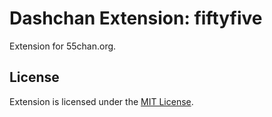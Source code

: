 # Dashchan Extension: fiftyfive

Extension for 55chan.org.

## License

Extension is licensed under the [MIT License](LICENSE).